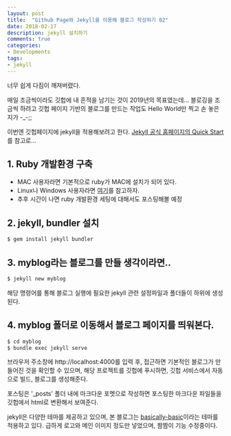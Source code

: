```yaml
---
layout: post
title:  "Github Page와 Jekyll을 이용해 블로그 작성하기 02"
date: 2018-02-17
description: jekyll 설치하기
comments: true
categories: 
- Developments
tags: 
- jekyll
---
```


너무 쉽게 다짐이 깨져버렸다.

매일 조금씩이라도 깃헙에 내 흔적을 남기는 것이 2019년의 목표였는데... 
블로깅을 조금씩 하려고 깃헙 페이지 기반의 블로그를 만드는 작업도 Hello World만 찍고 손 놓은지가 -_-;;

이번엔 깃헙페이지에 jekyll을 적용해보려고 한다.
[Jekyll 공식 홈페이지의 Quick Start](https://jekyllrb.com/docs/)를 참고로... 

## 1. Ruby 개발환경 구축
- MAC 사용자라면 기본적으로 ruby가 MAC에 설치가 되어 있다. 
- Linux나 Windows 사용자라면 [여기](https://www.ruby-lang.org/ko/documentation/installation/)를 참고하자. 
- 추후 시간이 나면 ruby 개발환경 세팅에 대해서도 포스팅해볼 예정

## 2. jekyll, bundler 설치

```bash
$ gem install jekyll bundler 
```

## 3. myblog라는 블로그를 만들 생각이라면..

```bash
$ jekyll new myblog
```

해당 명령어를 통해 블로그 실행에 필요한 jekyll 관련 설정파일과 폴더들이 하위에 생성된다.

## 4. myblog 폴더로 이동해서 블로그 페이지를 띄워본다. 

```bash
$ cd myblog
$ bundle exec jekyll serve
```

브라우저 주소창에 http://localhost:4000를 입력 후, 접근하면 기본적인 블로그가 만들어진 것을 확인할 수 있으며, 
해당 프로젝트를 깃헙에 푸시하면, 깃헙 서비스에서 자동으로 빌드, 블로그를 생성해준다.

포스팅은 '_posts' 폴더 내에 마크다운 포멧으로 작성하면 포스팅한 마크다운 파일들을 깃헙에서 html로 변환해서 보여준다. 

jekyll은 다양한 테마를 제공하고 있으며, 본 블로그는 [basically-basic](https://github.com/mmistakes/jekyll-theme-basically-basic)이라는 테마를 적용하고 있다. 급하게 로고와 메인 이미지 정도만 넣었으며, 짬짬이 기능 수정중이다.